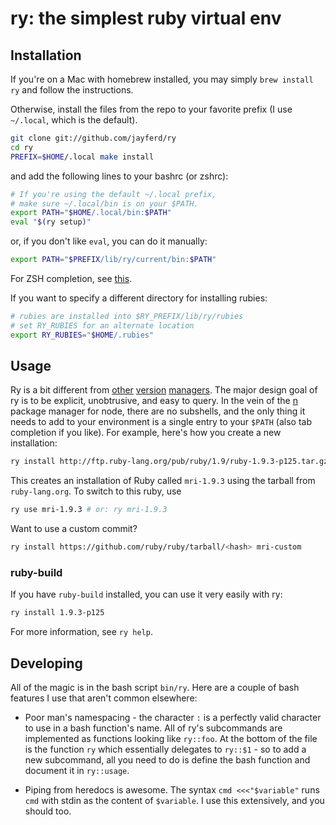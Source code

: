 # ry: the simplest ruby virtual env

## Installation

If you're on a Mac with homebrew installed, you may simply `brew install ry` and follow the instructions.

Otherwise, install the files from the repo to your favorite prefix (I use `~/.local`, which is the default).

``` bash
git clone git://github.com/jayferd/ry
cd ry
PREFIX=$HOME/.local make install
```

and add the following lines to your bashrc (or zshrc):

``` bash
# If you're using the default ~/.local prefix,
# make sure ~/.local/bin is on your $PATH.
export PATH="$HOME/.local/bin:$PATH"
eval "$(ry setup)"
```

or, if you don't like `eval`, you can do it manually:

``` bash
export PATH="$PREFIX/lib/ry/current/bin:$PATH"
```

For ZSH completion, see [this](https://github.com/jayferd/ry/blob/master/lib/ry.zsh_completion).

If you want to specify a different directory for installing rubies:

```bash
# rubies are installed into $RY_PREFIX/lib/ry/rubies
# set RY_RUBIES for an alternate location
export RY_RUBIES="$HOME/.rubies"
```

## Usage

Ry is a bit different from [other][rvm] [version][rbenv] [managers][nvm].  The major design goal of ry is to be explicit, unobtrusive, and easy to query.  In the vein of the [n][] package manager for node, there are no subshells, and the only thing it needs to add to your environment is a single entry to your `$PATH` (also tab completion if you like).  For example, here's how you create a new installation:

[rvm]: http://rvm.io/
[nvm]: https://github.com/creationix/nvm
[rbenv]: https://github.com/sstephenson/rbenv
[n]: https://github.com/visionmedia/n

``` bash
ry install http://ftp.ruby-lang.org/pub/ruby/1.9/ruby-1.9.3-p125.tar.gz mri-1.9.3
```

This creates an installation of Ruby called `mri-1.9.3` using the tarball from `ruby-lang.org`.  To switch to this ruby, use

``` bash
ry use mri-1.9.3 # or: ry mri-1.9.3
```

Want to use a custom commit?

``` bash
ry install https://github.com/ruby/ruby/tarball/<hash> mri-custom
```

### ruby-build
If you have `ruby-build` installed, you can use it very easily with ry:

``` bash
ry install 1.9.3-p125
```

For more information, see `ry help`.

## Developing

All of the magic is in the bash script `bin/ry`.  Here are a couple of bash features I use that aren't common elsewhere:

* Poor man's namespacing - the character `:` is a perfectly valid character to use in a bash function's name.  All of ry's subcommands are implemented as functions looking like `ry::foo`.  At the bottom of the file is the function `ry` which essentially delegates to `ry::$1` - so to add a new subcommand, all you need to do is define the bash function and document it in `ry::usage`.

* Piping from heredocs is awesome.  The syntax `cmd <<<"$variable"` runs `cmd` with stdin as the content of `$variable`.  I use this extensively, and you should too.
